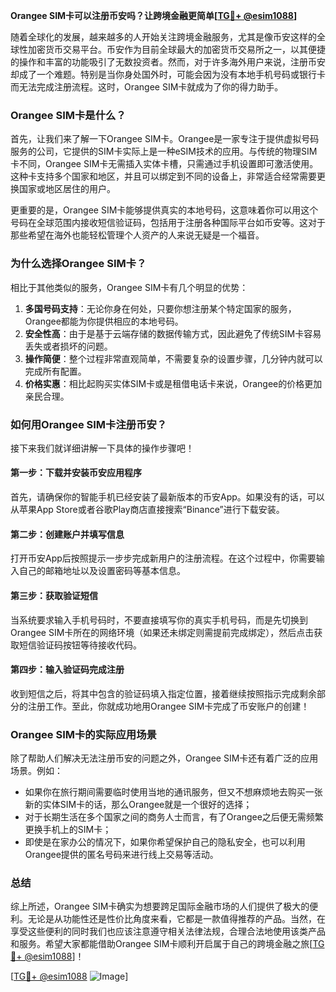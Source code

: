 **Orangee SIM卡可以注册币安吗？让跨境金融更简单[[TG💪+ @esim1088](https://t.me/s/esim1088)]**

随着全球化的发展，越来越多的人开始关注跨境金融服务，尤其是像币安这样的全球性加密货币交易平台。币安作为目前全球最大的加密货币交易所之一，以其便捷的操作和丰富的功能吸引了无数投资者。然而，对于许多海外用户来说，注册币安却成了一个难题。特别是当你身处国外时，可能会因为没有本地手机号码或银行卡而无法完成注册流程。这时，Orangee SIM卡就成为了你的得力助手。

### Orangee SIM卡是什么？

首先，让我们来了解一下Orangee SIM卡。Orangee是一家专注于提供虚拟号码服务的公司，它提供的SIM卡实际上是一种eSIM技术的应用。与传统的物理SIM卡不同，Orangee SIM卡无需插入实体卡槽，只需通过手机设置即可激活使用。这种卡支持多个国家和地区，并且可以绑定到不同的设备上，非常适合经常需要更换国家或地区居住的用户。

更重要的是，Orangee SIM卡能够提供真实的本地号码，这意味着你可以用这个号码在全球范围内接收短信验证码，包括用于注册各种国际平台如币安等。这对于那些希望在海外也能轻松管理个人资产的人来说无疑是一个福音。

### 为什么选择Orangee SIM卡？

相比于其他类似的服务，Orangee SIM卡有几个明显的优势：

1. **多国号码支持**：无论你身在何处，只要你想注册某个特定国家的服务，Orangee都能为你提供相应的本地号码。
2. **安全性高**：由于是基于云端存储的数据传输方式，因此避免了传统SIM卡容易丢失或者损坏的问题。
3. **操作简便**：整个过程非常直观简单，不需要复杂的设置步骤，几分钟内就可以完成所有配置。
4. **价格实惠**：相比起购买实体SIM卡或是租借电话卡来说，Orangee的价格更加亲民合理。

### 如何用Orangee SIM卡注册币安？

接下来我们就详细讲解一下具体的操作步骤吧！

#### 第一步：下载并安装币安应用程序
首先，请确保你的智能手机已经安装了最新版本的币安App。如果没有的话，可以从苹果App Store或者谷歌Play商店直接搜索“Binance”进行下载安装。

#### 第二步：创建账户并填写信息
打开币安App后按照提示一步步完成新用户的注册流程。在这个过程中，你需要输入自己的邮箱地址以及设置密码等基本信息。

#### 第三步：获取验证短信
当系统要求输入手机号码时，不要直接填写你的真实手机号码，而是先切换到Orangee SIM卡所在的网络环境（如果还未绑定则需提前完成绑定），然后点击获取短信验证码按钮等待接收代码。

#### 第四步：输入验证码完成注册
收到短信之后，将其中包含的验证码填入指定位置，接着继续按照指示完成剩余部分的注册工作。至此，你就成功地用Orangee SIM卡完成了币安账户的创建！

### Orangee SIM卡的实际应用场景

除了帮助人们解决无法注册币安的问题之外，Orangee SIM卡还有着广泛的应用场景。例如：

- 如果你在旅行期间需要临时使用当地的通讯服务，但又不想麻烦地去购买一张新的实体SIM卡的话，那么Orangee就是一个很好的选择；
- 对于长期生活在多个国家之间的商务人士而言，有了Orangee之后便无需频繁更换手机上的SIM卡；
- 即使是在家办公的情况下，如果你希望保护自己的隐私安全，也可以利用Orangee提供的匿名号码来进行线上交易等活动。

### 总结

综上所述，Orangee SIM卡确实为想要跨足国际金融市场的人们提供了极大的便利。无论是从功能性还是性价比角度来看，它都是一款值得推荐的产品。当然，在享受这些便利的同时我们也应该注意遵守相关法律法规，合理合法地使用该类产品和服务。希望大家都能借助Orangee SIM卡顺利开启属于自己的跨境金融之旅[[TG💪+ @esim1088](https://t.me/s/esim1088)]！

[[TG💪+ @esim1088](https://t.me/s/esim1088) ![Image](https://i.postimg.cc/4NQfJmqS/Snipaste-2025-05-13-00-14-12.png)]